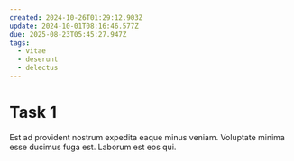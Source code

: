 ```yaml
---
created: 2024-10-26T01:29:12.903Z
update: 2024-10-01T08:16:46.577Z
due: 2025-08-23T05:45:27.947Z
tags:
  - vitae
  - deserunt
  - delectus
---
```


# Task 1

Est ad provident nostrum expedita eaque minus veniam. Voluptate minima esse ducimus fuga est. Laborum est eos qui.

